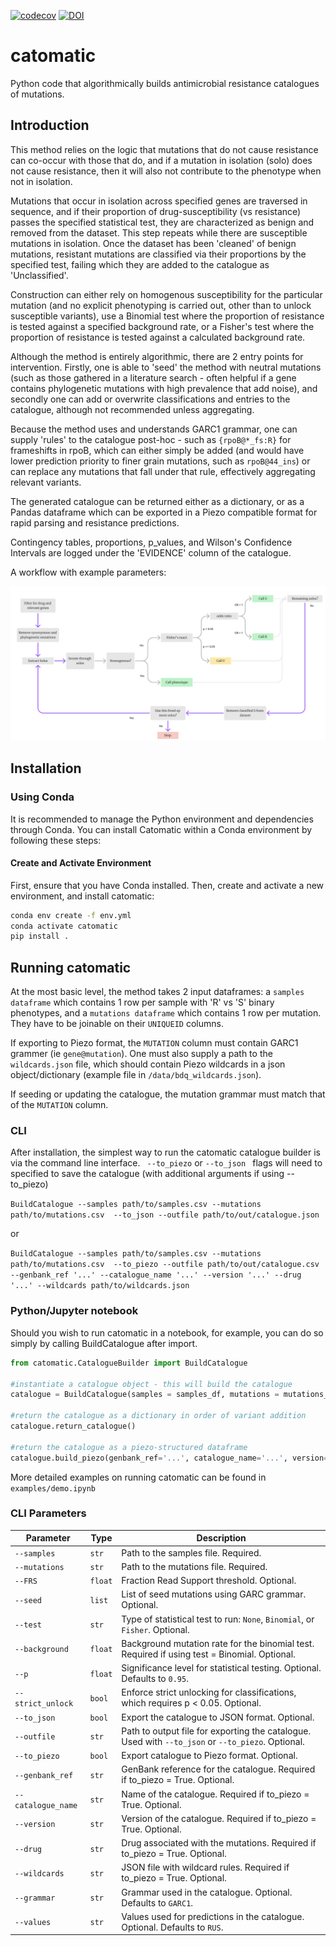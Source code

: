 [![codecov](https://codecov.io/gh/fowler-lab/catomatic/branch/ecoff/graph/badge.svg?token=8fnOy6rHCd)](https://codecov.io/gh/fowler-lab/catomatic) [![DOI](https://zenodo.org/badge/801462003.svg)](https://doi.org/10.5281/zenodo.14917920)


# catomatic

Python code that algorithmically builds antimicrobial resistance catalogues of mutations.

## Introduction

This method relies on the logic that mutations that do not cause resistance can co-occur with those that do, and if a mutation in isolation (solo) does not cause resistance, then it will also not contribute to the phenotype when not in isolation.

Mutations that occur in isolation across specified genes are traversed in sequence, and if their proportion of drug-susceptibility (vs resistance) passes the specified statistical test, they are characterized as benign and removed from the dataset. This step repeats while there are susceptible mutations in isolation. Once the dataset has been 'cleaned' of benign mutations, resistant mutations are classified via their proportions by the specified test, failing which they are added to the catalogue as 'Unclassified'.

Construction can either rely on homogenous susceptibility for the particular mutation (and no explicit phenotyping is carried out, other than to unlock susceptible variants), use a Binomial test where the proportion of resistance is tested against a specified background rate, or a Fisher's test where the proportion of resistance is tested against a calculated background rate.

Although the method is entirely algorithmic, there are 2 entry points for intervention. Firstly, one is able to 'seed' the method with neutral mutations (such as those gathered in a literature search - often helpful if a gene contains phylogenetic mutations with high prevalence that add noise), and secondly one can add or overwrite classifications and entries to the catalogue, although not recommended unless aggregating.

Because the method uses and understands GARC1 grammar, one can supply 'rules' to the catalogue post-hoc - such as `{rpoB@*_fs:R}` for frameshifts in rpoB, which can either simply be added (and would have lower prediction priority to finer grain mutations, such as `rpoB@44_ins`) or can replace any mutations that fall under that rule, effectively aggregating relevant variants.

The generated catalogue can be returned either as a dictionary, or as a Pandas dataframe which can be exported in a Piezo compatible format for rapid parsing and resistance predictions.

Contingency tables, proportions, p_values, and Wilson's Confidence Intervals are logged under the 'EVIDENCE' column of the catalogue.

A workflow with example parameters:

![Catalogue Diagram](docs/workflow.png)

## Installation

### Using Conda

It is recommended to manage the Python environment and dependencies through Conda. You can install Catomatic within a Conda environment by following these steps:

#### Create and Activate Environment

First, ensure that you have Conda installed. Then, create and activate a new environment, and install catomatic:

```bash
conda env create -f env.yml
conda activate catomatic
pip install .
```

## Running catomatic

At the most basic level, the method takes 2 input dataframes: a `samples dataframe` which contains 1 row per sample with 'R' vs 'S' binary phenotypes, and a `mutations dataframe` which contains 1 row per mutation. They have to be joinable on their `UNIQUEID` columns.

If exporting to Piezo format, the `MUTATION` column must contain GARC1 grammer (ie `gene@mutation`). One must also supply a path to the `wildcards.json` file, which should contain Piezo wildcards in a json object/dictionary (example file in `/data/bdq_wildcards.json`).

If seeding or updating the catalogue, the mutation grammar must match that of the `MUTATION` column.

### CLI

After installation, the simplest way to run the catomatic catalogue builder is via the command line interface. ` --to_piezo` or `--to_json ` flags will need to specified to save the catalogue (with additional arguments if using --to_piezo)

`BuildCatalogue --samples path/to/samples.csv --mutations path/to/mutations.csv  --to_json --outfile path/to/out/catalogue.json`

or

`BuildCatalogue --samples path/to/samples.csv --mutations path/to/mutations.csv  --to_piezo --outfile path/to/out/catalogue.csv --genbank_ref '...' --catalogue_name '...' --version '...' --drug '...' --wildcards path/to/wildcards.json`

### Python/Jupyter notebook

Should you wish to run catomatic in a notebook, for example, you can do so simply by calling BuildCatalogue after import.

```python
from catomatic.CatalogueBuilder import BuildCatalogue

#instantiate a catalogue object - this will build the catalogue
catalogue = BuildCatalogue(samples = samples_df, mutations = mutations_df)

#return the catalogue as a dictionary in order of variant addition
catalogue.return_catalogue()

#return the catalogue as a piezo-structured dataframe
catalogue.build_piezo(genbank_ref='...', catalogue_name='...', version='...', drug='...', wildcards='path/to/wildcards.json')
```

More detailed examples on running catomatic can be found in `examples/demo.ipynb`

### CLI Parameters

| Parameter          | Type    | Description                                                                                       |
| ------------------ | ------- | ------------------------------------------------------------------------------------------------- |
| `--samples`        | `str`   | Path to the samples file. Required.                                                               |
| `--mutations`      | `str`   | Path to the mutations file. Required.                                                             |
| `--FRS`            | `float` | Fraction Read Support threshold. Optional.                                                        |
| `--seed`           | `list`  | List of seed mutations using GARC grammar. Optional.                                              |
| `--test`           | `str`   | Type of statistical test to run: `None`, `Binomial`, or `Fisher`. Optional.                       |
| `--background`     | `float` | Background mutation rate for the binomial test. Required if using test = Binomial. Optional.      |
| `--p`              | `float` | Significance level for statistical testing. Optional. Defaults to `0.95`.                         |
| `--strict_unlock`  | `bool`  | Enforce strict unlocking for classifications, which requires p < 0.05. Optional.                  |
| `--to_json`        | `bool`  | Export the catalogue to JSON format. Optional.                                                    |
| `--outfile`        | `str`   | Path to output file for exporting the catalogue. Used with `--to_json` or `--to_piezo`. Optional. |
| `--to_piezo`       | `bool`  | Export catalogue to Piezo format. Optional.                                                       |
| `--genbank_ref`    | `str`   | GenBank reference for the catalogue. Required if to_piezo = True. Optional.                       |
| `--catalogue_name` | `str`   | Name of the catalogue. Required if to_piezo = True. Optional.                                     |
| `--version`        | `str`   | Version of the catalogue. Required if to_piezo = True. Optional.                                  |
| `--drug`           | `str`   | Drug associated with the mutations. Required if to_piezo = True. Optional.                        |
| `--wildcards`      | `str`   | JSON file with wildcard rules. Required if to_piezo = True. Optional.                             |
| `--grammar`        | `str`   | Grammar used in the catalogue. Optional. Defaults to `GARC1`.                                     |
| `--values`         | `str`   | Values used for predictions in the catalogue. Optional. Defaults to `RUS`.                        |
